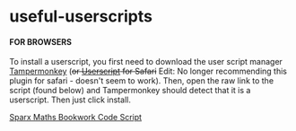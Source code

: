 # useful-userscripts
#### FOR BROWSERS
To install a userscript, you first need to download  the user script manager [Tampermonkey](https://www.tampermonkey.net/) (~~or [Userscript](https://apps.apple.com/gb/app/userscripts/id1463298887) for Safari~~ Edit: No longer recommending this plugin for safari - doesn't seem to work). 
Then, open the raw link to the script (found below) and Tampermonkey should detect that it is a userscript. Then just click install.

[Sparx Maths Bookwork Code Script](https://github.com/Duoquadragesimal/useful-userscripts/raw/main/scripts/sparx.user.js)
